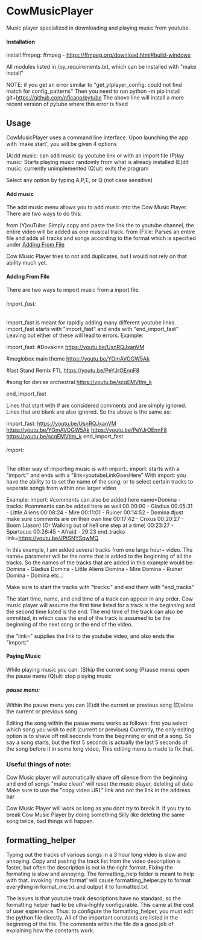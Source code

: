 # CowMusicPlayer
Music player specialized in downloading and playing music from youtube.


#### Installation
install ffmpeg:
ffmpeg - https://ffmpeg.org/download.html#build-windows

All modules listed in /py_requirements.txt, which can be installed with "make install"

NOTE: if you get an error similar to "get_ytplayer_config: could not find match for config_patterns" Then you need to run
python -m pip install git+https://github.com/nficano/pytube
The above line will install a more recent version of pytube where this error is fixed


## Usage
CowMusicPlayer uses a command line interface. Upon launching the app with 'make start', you will be given 4 options

(A)dd music:
    can add music by youtube link or with an import file
(P)lay music:
    Starts playing music randomly from what is already installed
(E)dit music:
    currently unimplemented
(Q)uit:
    exits the program

Select any option by typing A,P,E, or Q (not case sensitive)

#### Add music
The add music menu allows you to add music into the Cow Music Player. There are two ways to do this:

from (Y)ouTube:
    Simply copy and paste the link the to youtube channel, the entire video will be added as one musical track.
from (F)ile:
    Parses an entire file and adds all tracks and songs according to the format which is specified under [Adding From File](#Adding-from-File)

Cow Music Player tries to not add duplicates, but I would not rely on that ability much yet.

#### Adding From File
There are two ways to import music from a inport file.

###### import_fast:
import_fast is meant for rapidly adding many different youtube links. import_fast starts with "import_fast" and ends with "end_import_fast"
Leaving out either of these will lead to errors.
Example:

import_fast:
#Dovakinn
https://youtu.be/UsnRQJxanVM

#meglobox main theme
https://youtu.be/YOmAVOGW5Ak

#last Stand Remix FTL
https://youtu.be/PeYJrOEnnF8

#song for denise orchestral
https://youtu.be/scqEMVtIm_k

end_import_fast

Lines that start with # are considered comments and are simply ignored. 
Lines that are blank are also ignored.
So the above is the same as:

import_fast:
https://youtu.be/UsnRQJxanVM
https://youtu.be/YOmAVOGW5Ak
https://youtu.be/PeYJrOEnnF8
https://youtu.be/scqEMVtIm_k
end_import_fast

###### import:

The other way of importing music is with import:. import: starts with a "import:" and ends with a "link=youtubeLinkGoesHere"
With import: you have the ability to to set the name of the song, or to select certain tracks to seperate songs from within one larger video

Example:
import:
#comments can also be added here
name=Domina - 
tracks:
#comments can be added here as well
00:00:00 - Gladius
00:05:31 - Little Aliens
00:08:24 - Mire
00:11:01 - Ruiner
00:14:52 - Domina
#just make sure comments are on their own line
00:17:42 - Crixus
00:20:27 - Boom (Jason) (Or Walking out of hell one step at a time)
00:23:27 - Spartacus
00:26:45 - Afraid - 29:23
end_tracks
link=https://youtu.be/JPtSNYSqwMQ

In this example, I am added several tracks from one large hour+ video. 
The name= parameter will be the name that is added to the beginning of all the tracks.
So the names of the tracks that are added in this example would be:
Domina - Gladius
Domina - Little Aliens
Domina - Mire
Domina - Ruiner
Domina - Domina
etc...

Make sure to start the tracks with "tracks:" and end them with "end_tracks"

The start time, name, and end time of a track can appear in any order. 
Cow music player will assume the first time listed for a track is the beginning and the second time listed is the end.
The end time of the track can also be ommitted, in which case the end of the track is assumed to be the beginning of the next song or the end of the video.

the "link=" supplies the link to the youtube video, and also ends the "import:"

#### Paying Music
While playing music you can:
(S)kip the current song
(P)ause menu: open the pause menu
(Q)uit: stop playing music

##### pause menu:
Within the pause menu you can
(E)dit the current or previous song
(D)elete the current or previous song

Editing the song within the pasue menu works as follows:
first you select which song you wish to edit (current or previous)
Currently, the only editing option is to shave off milliseconds from the beginning or end of a song.
So say a song starts, but the first 5 seconds is actually the last 5 seconds of the song before it in some long video, This editing menu is made to fix that.

### Useful things of note:
Cow Music player will automatically shave off silence from the beginning and end of songs
"make clean" will reset the music player, deleting all data
Make sure to use the "copy video URL" link and not the link in the address bar

Cow Music Player will work as long as you dont *try* to break it. If you try to break Cow Music Player by doing something Silly like deleting the same song twice, bad things will happen.

## formatting_helper
Typing out the tracks of various songs in a 3 hour long video is slow and annoying.
Copy and pasting the track list from the video description is faster, but often the description is not in the right format. Fixing the formating is slow and annoying.
The formatting_help folder is meant to help with that. 
invoking 'make format' will cause formatting_helper.py to format everything in format_me.txt and output it to formatted.txt

The issues is that youtube track descriptions have no standard, so the formatting helper had to be ultra-highly configurable. This came at the cost of user experience. Thus: to configure the formatting_helper, you must edit the python file directly. All of the important constants are listed in the beginning of the file. The comments within the file do a good job of explaining how the constants work.
























